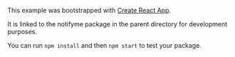 This example was bootstrapped with [Create React App](https://github.com/facebook/create-react-app).

It is linked to the notifyme package in the parent directory for development purposes.

You can run `npm install` and then `npm start` to test your package.
